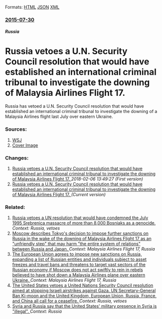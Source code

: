 
Formats: [HTML](/news/2015/07/30/russia-vetoes-a-u-n-security-council-resolution-that-would-have-established-an-international-criminal-tribunal-to-investigate-the-downing-o.html)  [JSON](/news/2015/07/30/russia-vetoes-a-u-n-security-council-resolution-that-would-have-established-an-international-criminal-tribunal-to-investigate-the-downing-o.json)  [XML](/news/2015/07/30/russia-vetoes-a-u-n-security-council-resolution-that-would-have-established-an-international-criminal-tribunal-to-investigate-the-downing-o.xml)  

### [2015-07-30](/news/2015/07/30/index.md)

##### Russia
# Russia vetoes a U.N. Security Council resolution that would have established an international criminal tribunal to investigate the downing of Malaysia Airlines Flight 17. 

Russia has vetoed a U.N. Security Council resolution that would have established an international criminal tribunal to investigate the downing of a Malaysia Airlines flight last July over eastern Ukraine.


### Sources:

1. [WSJ](https://www.wsj.com/articles/russia-vetoes-u-n-tribunal-on-malaysia-airlines-flight-downed-over-ukraine-1438253293)
1. [Cover Image](https://si.wsj.net/public/resources/images/BN-JK715_071615_G_20150716144141.jpg)

### Changes:

1. [Russia vetoes a U.N. Security Council resolution that would have established an international criminal tribunal to investigate the downing of Malaysia Airlines Flight 17. ](/news/2015/07/30/russia-vetoes-a-u-n-security-council-resolution-that-would-have-established-an-international-criminal-tribunal-to-investigate-the-downing.md) _2018-02-06 13:49:27 (First version)_
1. [Russia vetoes a U.N. Security Council resolution that would have established an international criminal tribunal to investigate the downing of Malaysia Airlines Flight 17. ](/news/2015/07/30/russia-vetoes-a-u-n-security-council-resolution-that-would-have-established-an-international-criminal-tribunal-to-investigate-the-downing-o.md) _(Current version)_

### Related:

1. [Russia vetoes a UN resolution that would have condemned the July 1995 Srebrenica massacre of more than 8,000 Bosniaks as a genocide. ](/news/2015/07/8/russia-vetoes-a-un-resolution-that-would-have-condemned-the-july-1995-srebrenica-massacre-of-more-than-8-000-bosniaks-as-a-genocide.md) _Context: Russia, vetoes_
2. [Moscow describes Tokyo's decision to impose further sanctions on Russia in the wake of the downing of Malaysia Airlines Flight 17 as an "unfriendly step" that may harm "the entire system of relations" between Russia and Japan. ](/news/2014/07/29/moscow-describes-tokyo-s-decision-to-impose-further-sanctions-on-russia-in-the-wake-of-the-downing-of-malaysia-airlines-flight-17-as-an-unf.md) _Context: Malaysia Airlines Flight 17, Russia_
3. [The European Union agrees to impose new sanctions on Russia, expanding a list of Russian entities and individuals subject to asset freezes and travel bans and threatens to target vast sectors of the Russian economy if Moscow does not act swiftly to rein in rebels believed to have shot down a Malaysia Airlines plane over eastern Ukraine. ](/news/2014/07/22/the-european-union-agrees-to-impose-new-sanctions-on-russia-expanding-a-list-of-russian-entities-and-individuals-subject-to-asset-freezes-a.md) _Context: Malaysia Airlines Flight 17, Russia_
4. [The United States vetoes a United Nations Security Council resolution aimed at stopping Israeli airstrikes against Gaza. UN Secretary-General Ban Ki-moon and the United Kingdom, European Union, Russia, France, and China all call for a ceasefire. ](/news/2008/12/28/the-united-states-vetoes-a-united-nations-security-council-resolution-aimed-at-stopping-israeli-airstrikes-against-gaza-un-secretary-genera.md) _Context: Russia, vetoes_
5. [Syria and Russia say that the United States' military presence in Syria is "illegal". ](/news/2018/02/8/syria-and-russia-say-that-the-united-states-military-presence-in-syria-is-illegal.md) _Context: Russia_
